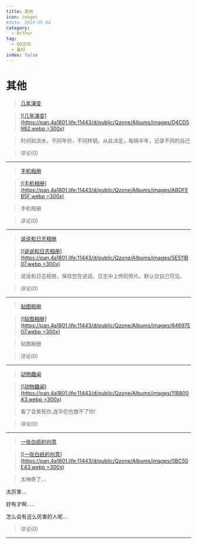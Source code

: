 ```yaml
---
title: 其他
icon: images
#date: 2019-05-04
category:
  - Arthur
tag:
  - QQ空间
  - 备份
index: false
---
```


# 其他

> [几年演变](/Arthur/Qzone/相册/其他/几年演变)

> [![几年演变](https://pan.4a1801.life:11443/d/public/Qzone/Albums/images/D4CD5982.webp =300x)](/Arthur/Qzone/相册/其他/几年演变)

> 时间如流水，不同年份，不同样貌。从此决定，每隔半年，记录不同的自己

> 评论(0)

---

> [手机相册](/Arthur/Qzone/相册/其他/说说和日志相册)

> [![手机相册](https://pan.4a1801.life:11443/d/public/Qzone/Albums/images/ABDFEB5F.webp =300x)](/Arthur/Qzone/相册/其他/手机相册)

> 手机相册

> 评论(0)

---

> [说说和日志相册](/Arthur/Qzone/相册/其他/说说和日志相册)

> [![说说和日志相册](https://pan.4a1801.life:11443/d/public/Qzone/Albums/images/5E511B07.webp =300x)](/Arthur/Qzone/相册/其他/说说和日志相册)

> 说说和日志相册，保存您在说说、日志中上传的照片。默认仅自己可见。

> 评论(0)

---

> [贴图相册](/Arthur/Qzone/相册/其他/贴图相册)

> [![贴图相册](https://pan.4a1801.life:11443/d/public/Qzone/Albums/images/84697E07.webp =300x)](/Arthur/Qzone/相册/其他/贴图相册)

> 贴图相册

> 评论(0)

---

> [动物趣闻](/Arthur/Qzone/相册/其他/动物趣闻)

> [![动物趣闻](https://pan.4a1801.life:11443/d/public/Qzone/Albums/images/11B800A3.webp =300x)](/Arthur/Qzone/相册/其他/动物趣闻)

> 看了会笑死你,连华佗也救不了你!

> 评论(0)

---

> [一张白纸的创意](/Arthur/Qzone/相册/其他/一张白纸的创意)

> [![一张白纸的创意](https://pan.4a1801.life:11443/d/public/Qzone/Albums/images/0BC50E43.webp =300x)](/Arthur/Qzone/相册/其他/一张白纸的创意)

> 太神奇了．．

太厉害．．

好有才啊．．．

怎么会有这么厉害的人呢．．

> 评论(0)

---
